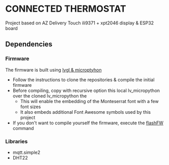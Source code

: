 # CONNECTED THERMOSTAT
Project based on AZ Delivery Touch ili9371 + xpt2046 display &amp; ESP32 board

## Dependencies

### Firmware

The firmware is built using [lvgl & microptyhon](https://github.com/lvgl/lv_micropython)
* Follow the instructions to clone the repositories & compile the initial firmware
* Before compiling, copy with recursive option this local lv_micropython over the cloned lv_micropython the
    * This will enable the embedding of the Monteserrat font with a few font sizes
    * It also embeds additional Font Awesome symbols used by this project
* If you don't want to compile yourself the firmware, execute the [flashFW](./firmware/flashFW.sh) command

### Libraries

* mqtt.simple2
* DHT22